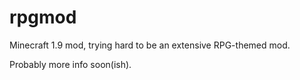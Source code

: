 # rpgmod
Minecraft 1.9 mod, trying hard to be an extensive RPG-themed mod.

Probably more info soon(ish).